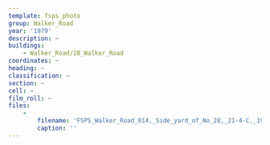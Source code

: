 ```yaml
---
template: fsps_photo
group: Walker_Road
year: '1979'
description: ~
buildings:
    - Walker_Road/28_Walker_Road
coordinates: ~
heading: ~
classification: ~
section: ~
cell: ~
film_roll: ~
files:
    -
        filename: 'FSPS_Walker_Road_014,_Side_yard_of_No_28,_21-4-C,_1979.png'
        caption: ''
---
```


